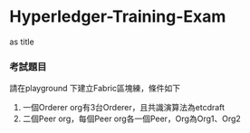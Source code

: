 # Hyperledger-Training-Exam
as title

### 考試題目
請在playground 下建立Fabric區塊練，條件如下
1. 一個Orderer org有3台Orderer，且共識演算法為etcdraft
2. 二個Peer org，每個Peer org各一個Peer，Org為Org1、Org2
